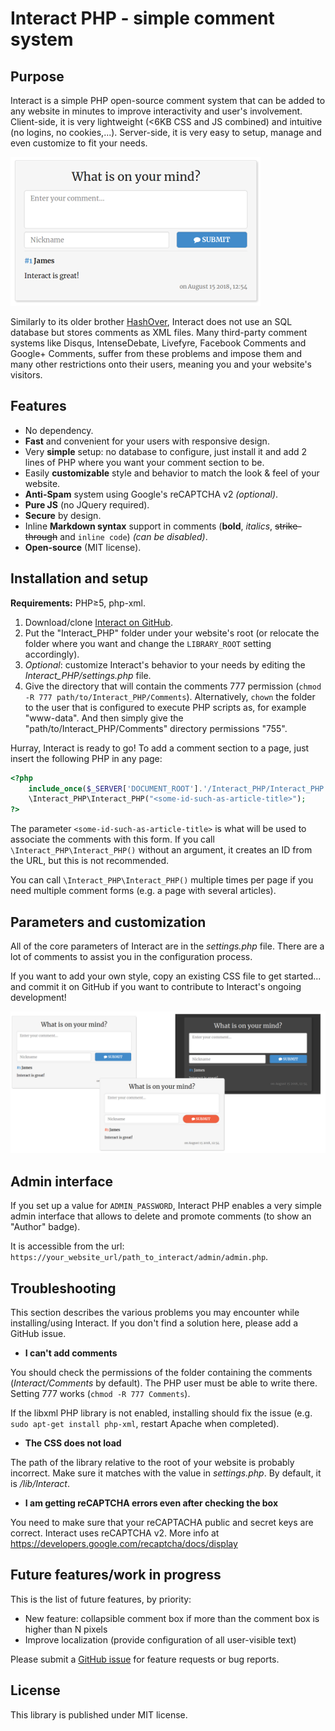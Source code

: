# Interact PHP - simple comment system

## Purpose

Interact is a simple PHP open-source comment system that can be added to any website in minutes to improve interactivity and user's involvement. Client-side, it is very lightweight (<6KB CSS and JS combined) and intuitive (no logins, no cookies,...). Server-side, it is very easy to setup, manage and even customize to fit your needs.

![Interact PHP with the modern interface](sample/modern.png)

Similarly to its older brother [HashOver](http://tildehash.com/?page=hashover), Interact does not use an SQL database but stores comments as XML files. Many third-party comment systems like Disqus, IntenseDebate, Livefyre, Facebook Comments and Google+ Comments, suffer from these problems and impose them and many other restrictions onto their users, meaning you and your website's visitors.

## Features

* No dependency.
* **Fast** and convenient for your users with responsive design.
* Very **simple** setup: no database to configure, just install it and add 2 lines of PHP where you want your comment section to be.
* Easily **customizable** style and behavior to match the look & feel of your website.
* **Anti-Spam** system using Google's reCAPTCHA v2 *(optional)*.
* **Pure JS** (no JQuery required).
* **Secure** by design.
* Inline **Markdown syntax** support in comments (**bold**, *italics*, ~~strike-through~~ and `inline code`) *(can be disabled)*.
* **Open-source** (MIT license).

## Installation and setup

**Requirements:** PHP≥5, php-xml.

1. Download/clone [Interact on GitHub](https://github.com/CGrassin/interact_php).
2. Put the "Interact_PHP" folder under your website's root (or relocate the folder where you want and change the `LIBRARY_ROOT` setting accordingly).
3. *Optional*: customize Interact's behavior to your needs by editing the *Interact_PHP/settings.php* file.
4. Give the directory that will contain the comments 777 permission (`chmod -R 777 path/to/Interact_PHP/Comments`). Alternatively, `chown` the folder to the user that is configured to execute PHP scripts as, for example "www-data". And then simply give the "path/to/Interact_PHP/Comments" directory permissions "755". 

Hurray, Interact is ready to go! To add a comment section to a page, just insert the following PHP in any page:
```php
<?php 
    include_once($_SERVER['DOCUMENT_ROOT'].'/Interact_PHP/Interact_PHP.php');
    \Interact_PHP\Interact_PHP("<some-id-such-as-article-title>"); 
?>
```

The parameter `<some-id-such-as-article-title>` is what will be used to associate the comments with this form. If you call `\Interact_PHP\Interact_PHP()` without an argument, it creates an ID from the URL, but this is not recommended.

You can call `\Interact_PHP\Interact_PHP()` multiple times per page if you need multiple comment forms (e.g. a page with several articles).

## Parameters and customization

All of the core parameters of Interact are in the *settings.php* file. There are a lot of comments to assist you in the configuration process.

If you want to add your own style, copy an existing CSS file to get started... and commit it on GitHub if you want to contribute to Interact's ongoing development!

![Interact PHP with various CSS](sample/themes.png)
## Admin interface

If you set up a value for `ADMIN_PASSWORD`, Interact PHP enables a very simple admin interface that allows to delete and promote comments (to show an "Author" badge).

It is accessible from the url: `https://your_website_url/path_to_interact/admin/admin.php`.

## Troubleshooting

This section describes the various problems you may encounter while installing/using Interact. If you don't find a solution here, please add a GitHub issue.

* **I can't add comments**

You should check the permissions of the folder containing the comments (*Interact/Comments* by default). The PHP user must be able to write there. Setting 777 works (`chmod -R 777 Comments`).

If the libxml PHP library is not enabled, installing should fix the issue (e.g. `sudo apt-get install php-xml`, restart Apache when completed).

* **The CSS does not load**

The path of the library relative to the root of your website is probably incorrect. Make sure it matches with the value in *settings.php*. By default, it is */lib/Interact*.

* **I am getting reCAPTCHA errors even after checking the box**

You need to make sure that your reCAPTACHA public and secret keys are correct. Interact uses reCAPTCHA v2. More info at https://developers.google.com/recaptcha/docs/display

## Future features/work in progress

This is the list of future features, by priority:
* New feature: collapsible comment box if more than the comment box is higher than N pixels
* Improve localization (provide configuration of all user-visible text)

Please submit a [GitHub issue](https://github.com/CGrassin/interact_php/issues) for feature requests or bug reports.

## License

This library is published under MIT license.

